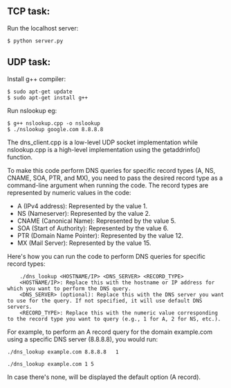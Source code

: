 ## TCP task:

Run the localhost server:
```
$ python server.py
```


## UDP task:

Install g++ compiler:
```
$ sudo apt-get update
$ sudo apt-get install g++
```

Run nslookup eg:
```
$ g++ nslookup.cpp -o nslookup                            
$ ./nslookup google.com 8.8.8.8
```

The dns_client.cpp is a low-level UDP socket implementation while nslookup.cpp is a high-level implementation using the getaddrinfo() function.



To make this code perform DNS queries for specific record types (A, NS, CNAME, SOA, PTR, and MX), you need to pass the desired record type as a command-line argument when running the code. The record types are represented by numeric values in the code:

- A (IPv4 address): Represented by the value 1.
- NS (Nameserver): Represented by the value 2.
- CNAME (Canonical Name): Represented by the value 5.
- SOA (Start of Authority): Represented by the value 6.
- PTR (Domain Name Pointer): Represented by the value 12.
- MX (Mail Server): Represented by the value 15.

Here's how you can run the code to perform DNS queries for specific record types:

```
    ./dns_lookup <HOSTNAME/IP> <DNS_SERVER> <RECORD_TYPE>
    <HOSTNAME/IP>: Replace this with the hostname or IP address for which you want to perform the DNS query.
    <DNS_SERVER> (optional): Replace this with the DNS server you want to use for the query. If not specified, it will use default DNS servers.
    <RECORD_TYPE>: Replace this with the numeric value corresponding to the record type you want to query (e.g., 1 for A, 2 for NS, etc.).
```


For example, to perform an A record query for the domain example.com using a specific DNS server (8.8.8.8), you would run:

```
./dns_lookup example.com 8.8.8.8   1
```

```
./dns_lookup example.com 1 5
```

In case there's none, will be displayed the default option (A record).